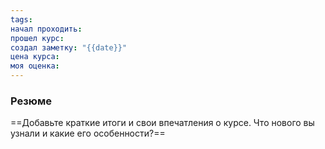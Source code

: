 ```yaml
---
tags: 
начал проходить: 
прошел курс: 
создал заметку: "{{date}}"
цена курса: 
моя оценка:
---
```

### Резюме
==Добавьте краткие итоги и свои впечатления о курсе. Что нового вы узнали и какие его особенности?==

